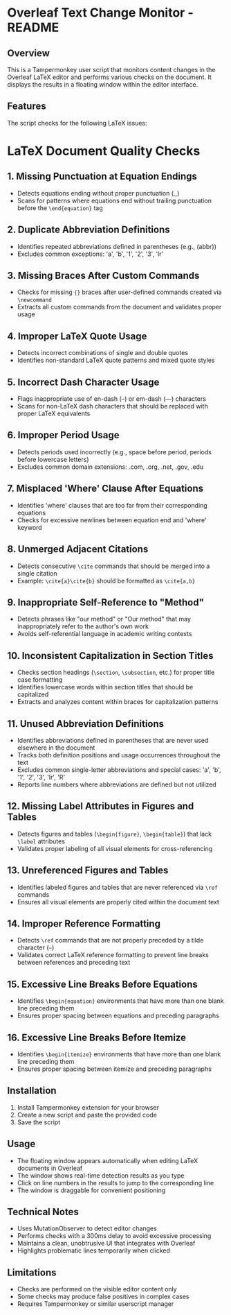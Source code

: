 # Overleaf Text Change Monitor - README

## Overview
This is a Tampermonkey user script that monitors content changes in the Overleaf LaTeX editor and performs various checks on the document. It displays the results in a floating window within the editor interface.

## Features
The script checks for the following LaTeX issues:

# LaTeX Document Quality Checks

## 1. Missing Punctuation at Equation Endings
- Detects equations ending without proper punctuation (.,)
- Scans for patterns where equations end without trailing punctuation before the `\end{equation}` tag

## 2. Duplicate Abbreviation Definitions
- Identifies repeated abbreviations defined in parentheses (e.g., (abbr))
- Excludes common exceptions: 'a', 'b', '1', '2', '3', 'lr'

## 3. Missing Braces After Custom Commands
- Checks for missing `{}` braces after user-defined commands created via `\newcommand`
- Extracts all custom commands from the document and validates proper usage

## 4. Improper LaTeX Quote Usage
- Detects incorrect combinations of single and double quotes
- Identifies non-standard LaTeX quote patterns and mixed quote styles

## 5. Incorrect Dash Character Usage
- Flags inappropriate use of en-dash (–) or em-dash (—) characters
- Scans for non-LaTeX dash characters that should be replaced with proper LaTeX equivalents

## 6. Improper Period Usage
- Detects periods used incorrectly (e.g., space before period, periods before lowercase letters)
- Excludes common domain extensions: .com, .org, .net, .gov, .edu

## 7. Misplaced 'Where' Clause After Equations
- Identifies 'where' clauses that are too far from their corresponding equations
- Checks for excessive newlines between equation end and 'where' keyword

## 8. Unmerged Adjacent Citations
- Detects consecutive `\cite` commands that should be merged into a single citation
- Example: `\cite{a}\cite{b}` should be formatted as `\cite{a,b}`

## 9. Inappropriate Self-Reference to "Method"
- Detects phrases like "our method" or "Our method" that may inappropriately refer to the author's own work
- Avoids self-referential language in academic writing contexts

## 10. Inconsistent Capitalization in Section Titles
- Checks section headings (`\section`, `\subsection`, etc.) for proper title case formatting
- Identifies lowercase words within section titles that should be capitalized
- Extracts and analyzes content within braces for capitalization patterns

## 11. Unused Abbreviation Definitions
- Identifies abbreviations defined in parentheses that are never used elsewhere in the document
- Tracks both definition positions and usage occurrences throughout the text
- Excludes common single-letter abbreviations and special cases: 'a', 'b', '1', '2', '3', 'lr', 'R'
- Reports line numbers where abbreviations are defined but not utilized

## 12. Missing Label Attributes in Figures and Tables
- Detects figures and tables (`\begin{figure}`, `\begin{table}`) that lack `\label` attributes
- Validates proper labeling of all visual elements for cross-referencing

## 13. Unreferenced Figures and Tables
- Identifies labeled figures and tables that are never referenced via `\ref` commands
- Ensures all visual elements are properly cited within the document text

## 14. Improper Reference Formatting
- Detects `\ref` commands that are not properly preceded by a tilde character (`~`)
- Validates correct LaTeX reference formatting to prevent line breaks between references and preceding text

## 15. Excessive Line Breaks Before Equations
- Identifies `\begin{equation}` environments that have more than one blank line preceding them
- Ensures proper spacing between equations and preceding paragraphs

## 16. Excessive Line Breaks Before Itemize
- Identifies `\begin{itemize}` environments that have more than one blank line preceding them
- Ensures proper spacing between itemize and preceding paragraphs

## Installation
1. Install Tampermonkey extension for your browser
2. Create a new script and paste the provided code
3. Save the script

## Usage
- The floating window appears automatically when editing LaTeX documents in Overleaf
- The window shows real-time detection results as you type
- Click on line numbers in the results to jump to the corresponding line
- The window is draggable for convenient positioning

## Technical Notes
- Uses MutationObserver to detect editor changes
- Performs checks with a 300ms delay to avoid excessive processing
- Maintains a clean, unobtrusive UI that integrates with Overleaf
- Highlights problematic lines temporarily when clicked

## Limitations
- Checks are performed on the visible editor content only
- Some checks may produce false positives in complex cases
- Requires Tampermonkey or similar userscript manager
